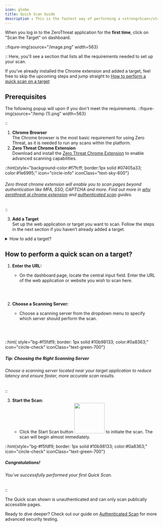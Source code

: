 ```yaml
---
icon: globe
title: Quick Scan Guide
description : This is the fastest way of performing a <strong>Scan</strong> with Zero Threat. With just a few steps, you can scan a target and review actionable security insights. This guide will walk you through the process, from prerequisites to completing your first Quick Scan.
--- 
```







When you log in to the ZeroThreat application for the **first time**, click on "Scan the Target" on dashboard.

::fiqure-img{source="/image.png" width=563}
<!-- <img src="/image.png" alt="" width="563"> -->
::
Here, you'll see a section that lists all the requirements needed to set up your scan.

If you’ve already installed the Chrome extension and added a target, feel free to skip the upcoming steps and jump straight to [How to perform a quick scan on a target](publish-your-docs.md#how-to-perform-a-quick-scan-on-a-target "mention")

## Prerequisites

The following popup will upon if you don't meet the requirements.
::fiqure-img{source="/temp (1).png" width=563}
 <!-- <img src="/temp (1).png" alt="" width="563"> -->
::

  1. **Chrome Browser**\
    The Chrome browser is the most basic requirement for using Zero Threat, as it is needed to run any scans within the platform.
  2. **Zero Threat Chrome Extension** \
    Download and install the [Zero Threat Chrome Extension](https://chromewebstore.google.com/detail/zerothreat-ai-recorder-%E2%80%93/lbmlepiehnodofkkgiamklfhioejnnml)  to enable advanced scanning capabilities.

::hint{style="background-color:#f7fcff; border:1px solid #07405a33; color:#1e6995;" icon="circle-info" iconClass="text-sky-600"}
<!-- bgStyle="bg-slate-50 rounded-md border border-blue-200 text-blue-500 font-zt_regular text-justify" icon="circle-info" -->
 <icon ></icon>

 ###### Zero threat chrome extension will enable you to scan pages beyond authentication like MFA, SSO, CAPTCHA and more. Find out more in [why zerothreat ai chrome extension](concepts.md#why-zerothreat-ai-chrome-extension "mention") and [authenticated scan](authenticated-scan "mention") guides.
::

3. **Add a Target**\
   Set up the web application or target you want to scan. Follow the steps in the next section if you haven’t already added a target.

<details>

<summary>How to add a target?</summary>

1. **Click on the Add new target button**<img src="/image (91).png" alt="" data-size="original" style="display:inline"> in the Web Scans requirement popup.

::fiqure-img{source="/image (86).png"}
 <!-- <img src="/image (86).png" alt="" data-size="original"> -->
::


2. **Add a Target:**
   * Enter the URL of the web application or website you want to add as a **target** in the provided input field.
3. **Choose a Scanning Server:**
   * Choose a **scanning server** from the drop-down menu to specify which server will scan this target.
4. **Choose an Organization name:**
   * Choose an organization name from your created organizations, this is where the target and its scan results will be stored. Click on **Save.**

Next make any quick Target Configurations if you want to before scanning.

::fiqure-img{source="/image (87).png"}
 <!-- <img src="/image (87).png" alt="" data-size="original"> -->
::
 

Refer [Target Configuration](../manage-targets/target-configuration.md "mention") if you need help in configuring.

</details>

## How to perform a quick scan on a target?&#x20;

1.  **Enter the URL:**&#x20;

    * On the dashboard page, locate the central input field. Enter the URL of the web application or website you wish to scan here.

    <img src="/image (92).png" alt="" data-size="original" style="display:block; margin:30px auto;" >
   
2.  **Choose a Scanning Server:**&#x20;

    * Choose a scanning server from the dropdown menu to specify which server should perform the scan.

    <img src="/image (94).png" alt="" data-size="original" style="display:block; margin:30px auto;" >

      <!-- ::fiqure-img{source="/image (94).png"} -->
 <!-- <img src="/image (94).png" alt=""> -->
      
     



::hint{ style="bg-#f5fdf9; border: 1px solid #10b98133; color:#0a8363;" icon="circle-check" iconClass="text-green-700"}

  ##### **Tip: Choosing the Right Scanning Server**


  ###### Choose a scanning server located near your target application to reduce latency and ensure faster, more accurate scan results.


::
<!-- <div style="background-color: rgba(59,130,246,.1); color: black; padding: 10px; border-radius: 5px;">
  <i class="fas fa-info-circle" style="color: white; margin-right: 5px;"></i>
  <h4 style="display: inline;">
    <mark style="background-color: yellow; color: blue;">Tip: Choosing the Right Scanning Server</mark>
  </h4>
  <p>
    Choose a scanning server located near your target application to reduce latency and ensure faster, more accurate scan results.
  </p>
</div> -->



3. **Start the Scan:**&#x20;
   * Click the Start Scan button  <img src="/image (95).png" alt="" data-size="inline" width="100px" style="display:inline; margin:0px;">  to initiate the scan. The scan will begin almost immediately.

::hint{style="bg-#f5fdf9; border: 1px solid #10b98133; color:#0a8363;" icon="circle-check" iconClass="text-green-700"}
 ##### **Congratulations!** 

###### You’ve successfully performed your first Quick Scan.&#x20;
::

The Quick scan shown is unauthenticated and can only scan publically accessible pages.

Ready to dive deeper? Check out our guide on [Authenticated Scan](authenticated-scan "mention") for more advanced security testing.
